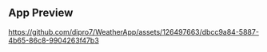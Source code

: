 ## App Preview

https://github.com/dipro7/WeatherApp/assets/126497663/dbcc9a84-5887-4b65-86c8-9904263f47b3
